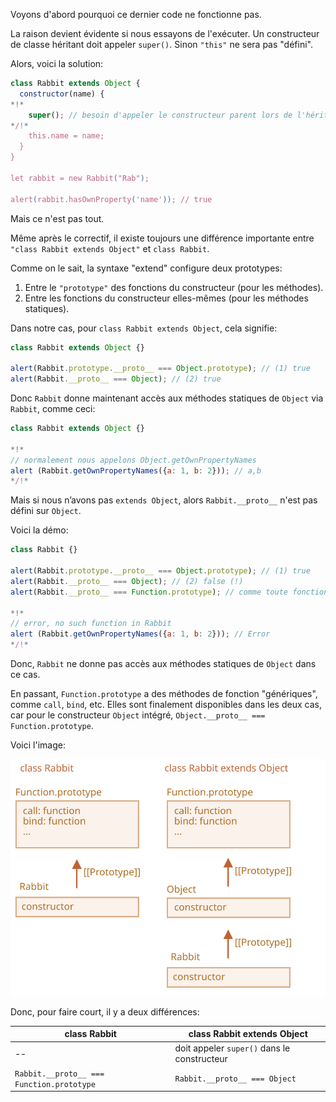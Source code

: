 Voyons d'abord pourquoi ce dernier code ne fonctionne pas.

La raison devient évidente si nous essayons de l'exécuter. Un constructeur de classe héritant doit appeler `super()`. Sinon `"this"` ne sera pas "défini".

Alors, voici la solution:

```js run
class Rabbit extends Object {
  constructor(name) {
*!*
    super(); // besoin d'appeler le constructeur parent lors de l'héritage
*/!*
    this.name = name;
  }
}

let rabbit = new Rabbit("Rab");

alert(rabbit.hasOwnProperty('name')); // true
```

Mais ce n'est pas tout.

Même après le correctif, il existe toujours une différence importante entre `"class Rabbit extends Object"` et `class Rabbit`.

Comme on le sait, la syntaxe "extend" configure deux prototypes:

1. Entre le `"prototype"` des fonctions du constructeur (pour les méthodes).
2. Entre les fonctions du constructeur elles-mêmes (pour les méthodes statiques).

Dans notre cas, pour `class Rabbit extends Object`, cela signifie:

```js run
class Rabbit extends Object {}

alert(Rabbit.prototype.__proto__ === Object.prototype); // (1) true
alert(Rabbit.__proto__ === Object); // (2) true
```

Donc `Rabbit` donne maintenant accès aux méthodes statiques de `Object` via `Rabbit`, comme ceci:

```js run
class Rabbit extends Object {}

*!*
// normalement nous appelons Object.getOwnPropertyNames
alert (Rabbit.getOwnPropertyNames({a: 1, b: 2})); // a,b
*/!*
```

Mais si nous n’avons pas `extends Object`, alors `Rabbit.__proto__` n'est pas défini sur `Object`.

Voici la démo:

```js run
class Rabbit {}

alert(Rabbit.prototype.__proto__ === Object.prototype); // (1) true
alert(Rabbit.__proto__ === Object); // (2) false (!)
alert(Rabbit.__proto__ === Function.prototype); // comme toute fonction par défaut

*!*
// error, no such function in Rabbit
alert (Rabbit.getOwnPropertyNames({a: 1, b: 2})); // Error
*/!*
```

Donc, `Rabbit` ne donne pas accès aux méthodes statiques de `Object` dans ce cas.

En passant, `Function.prototype` a des méthodes de fonction  "génériques", comme `call`, `bind`, etc. Elles sont finalement disponibles dans les deux cas, car pour le constructeur `Object` intégré, `Object.__proto__ === Function.prototype`.

Voici l'image:

![](rabbit-extends-object.svg)

Donc, pour faire court, il y a deux différences:

| class Rabbit                              | class Rabbit extends Object                 |
| ----------------------------------------- | ------------------------------------------- |
| --                                        | doit appeler `super()` dans le constructeur |
| `Rabbit.__proto__ === Function.prototype` | `Rabbit.__proto__ === Object`               |
